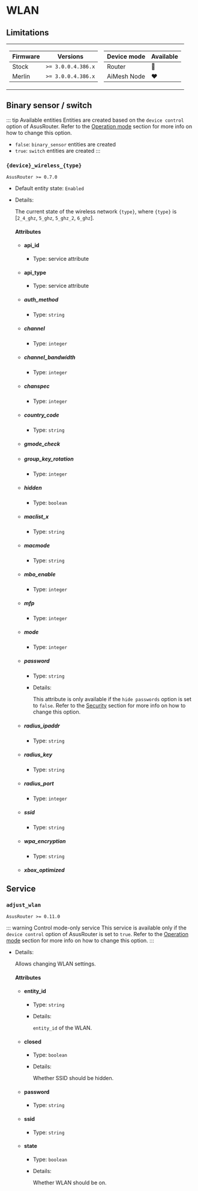 # WLAN

## Limitations

<table><tr><td>

|Firmware|          Versions|
|--------|------------------|
|Stock   |`>= 3.0.0.4.386.x`|
|Merlin  |`>= 3.0.0.4.386.x`|
</td><td>

|Device mode|    Available|
|-----------|-------------|
|Router     |:green_heart:|
|AiMesh Node|:heart:      |
</td></tr></table>

## Binary sensor / switch

::: tip Available entities
Entities are created based on the `device control` option of AsusRouter. Refer to the [Operation mode](../guide/configuration/operation-mode.md) section for more info on how to change this option.
- `false`: `binary_sensor` entities are created
- `true`: `switch` entities are created
:::

### `{device}_wireless_{type}`

`AsusRouter >= 0.7.0`

-   Default entity state: `Enabled`
-   Details:

    The current state of the wireless network `{type}`, where `{type}` is [`2_4_ghz`, `5_ghz`, `5_ghz_2`, `6_ghz`].

    #### Attributes

    -   #### api_id

        -   Type: service attribute

    -   #### api_type

        -   Type: service attribute

    -   ##### auth_method

        -   Type: `string`

    -   ##### channel

        -   Type: `integer`

    -   ##### channel_bandwidth

        -   Type: `integer`

    -   ##### chanspec

        -   Type: `integer`

    -   ##### country_code

        -   Type: `string`

    -   ##### gmode_check

    -   ##### group_key_rotation

        -   Type: `integer`

    -   ##### hidden

        -   Type: `boolean`

    -   ##### maclist_x

        -   Type: `string`

    -   ##### macmode

        -   Type: `string`

    -   ##### mbo_enable

        -   Type: `integer`

    -   ##### mfp

        -   Type: `integer`

    -   ##### mode

        -   Type: `integer`

    -   ##### password

        -   Type: `string`
        -   Details:

            This attribute is only available if the `hide passwords` option is set to `false`. Refer to the [Security](../guide/configuration/security.md) section for more info on how to change this option.

    -   ##### radius_ipaddr

        -   Type: `string`

    -   ##### radius_key

        -   Type: `string`

    -   ##### radius_port

        -   Type: `integer`

    -   ##### ssid

        -   Type: `string`

    -   ##### wpa_encryption

        -   Type: `string`

    -   ##### xbox_optimized

## Service

### `adjust_wlan`

`AsusRouter >= 0.11.0`

::: warning Control mode-only service
This service is available only if the `device control` option of AsusRouter is set to `true`. Refer to the [Operation mode](../guide/configuration/operation-mode.md) section for more info on how to change this option.
:::

-   Details:

    Allows changing WLAN settings.

    #### Attributes

    -   #### entity_id

        -   Type: `string`
        -   Details:

            `entity_id` of the WLAN.

    -   #### closed

        -   Type: `boolean`
        -   Details:

            Whether SSID should be hidden.

    -   #### password

        -   Type: `string`

    -   #### ssid

        -   Type: `string`

    -   #### state

        -   Type: `boolean`
        -   Details:

            Whether WLAN should be on.
